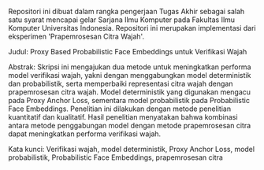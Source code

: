 Repositori ini dibuat dalam rangka pengerjaan Tugas Akhir sebagai salah satu syarat mencapai gelar Sarjana Ilmu Komputer pada Fakultas Ilmu Komputer Universitas Indonesia. Repositori ini merupakan implementasi dari eksperimen 'Prapemrosesan Citra Wajah'.

Judul: Proxy Based Probabilistic Face Embeddings untuk Verifikasi Wajah

Abstrak:
Skripsi ini mengajukan dua metode untuk meningkatkan performa model verifikasi wajah, yakni dengan menggabungkan model deterministik dan probabilistik, serta memperbaiki representasi citra wajah dengan prapemrosesan citra wajah. Model deterministik yang digunakan mengacu pada Proxy Anchor Loss, sementara model probabilistik pada Probabilistic Face Embeddings. Penelitian ini dilakukan dengan metode penelitian kuantitatif dan kualitatif. Hasil penelitian menyatakan bahwa kombinasi antara metode penggabungan model dengan metode prapemrosesan citra dapat meningkatkan performa verifikasi wajah.

Kata kunci:
Verifikasi wajah, model deterministik, Proxy Anchor Loss, model probabilistik, Probabilistic Face Embeddings, prapemrosesan citra
